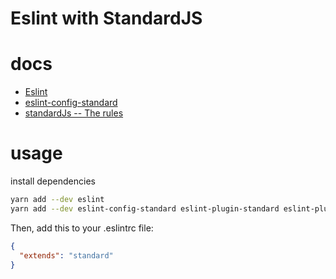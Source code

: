 # Eslint with StandardJS

# docs

+ [Eslint](https://github.com/eslint/eslint)
+ [eslint-config-standard](https://github.com/standard/eslint-config-standard)
+ [standardJs -- The rules](https://github.com/standard/standard#user-content-standardjs-the-rules)

# usage

install dependencies

```sh
yarn add --dev eslint
yarn add --dev eslint-config-standard eslint-plugin-standard eslint-plugin-promise eslint-plugin-import eslint-plugin-node
```

Then, add this to your .eslintrc file:

```json
{
  "extends": "standard"
}
```
